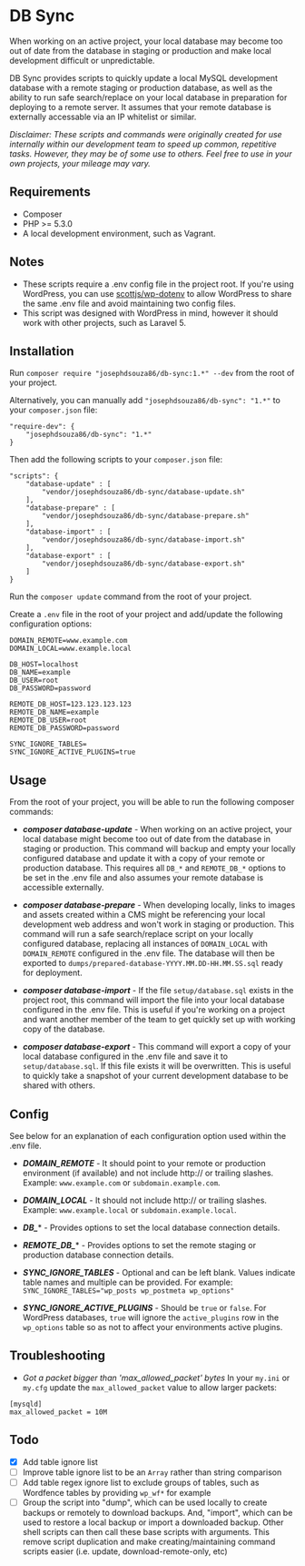 # DB Sync

When working on an active project, your local database may become too out of date from the database in staging or production and make local development difficult or unpredictable.

DB Sync provides scripts to quickly update a local MySQL development database with a remote staging or production database, as well as the ability to run safe search/replace on your local database in preparation for deploying to a remote server. It assumes that your remote database is externally accessable via an IP whitelist or similar.

*Disclaimer: These scripts and commands were originally created for use internally within our development team to speed up common, repetitive tasks. However, they may be of some use to others. Feel free to use in your own projects, your mileage may vary.*

## Requirements

* Composer
* PHP >= 5.3.0
* A local development environment, such as Vagrant.

## Notes

* These scripts require a .env config file in the project root. If you're using WordPress, you can use [scottjs/wp-dotenv](https://github.com/scottjs/wp-dotenv) to allow WordPress to share the same .env file and avoid maintaining two config files.
* This script was designed with WordPress in mind, however it should work with other projects, such as Laravel 5.

## Installation

Run `composer require "josephdsouza86/db-sync:1.*" --dev` from the root of your project.

Alternatively, you can manually add `"josephdsouza86/db-sync": "1.*"` to your `composer.json` file:

```
"require-dev": {
	"josephdsouza86/db-sync": "1.*"
}
```

Then add the following scripts to your `composer.json` file:

```
"scripts": {
	"database-update" : [
		"vendor/josephdsouza86/db-sync/database-update.sh"
	],
	"database-prepare" : [
		"vendor/josephdsouza86/db-sync/database-prepare.sh"
	],
	"database-import" : [
		"vendor/josephdsouza86/db-sync/database-import.sh"
	],
	"database-export" : [
		"vendor/josephdsouza86/db-sync/database-export.sh"
	]
}
```

Run the `composer update` command from the root of your project. 

Create a `.env` file in the root of your project and add/update the following configuration options:

```
DOMAIN_REMOTE=www.example.com
DOMAIN_LOCAL=www.example.local

DB_HOST=localhost
DB_NAME=example
DB_USER=root
DB_PASSWORD=password

REMOTE_DB_HOST=123.123.123.123
REMOTE_DB_NAME=example
REMOTE_DB_USER=root
REMOTE_DB_PASSWORD=password

SYNC_IGNORE_TABLES=
SYNC_IGNORE_ACTIVE_PLUGINS=true
```

## Usage

From the root of your project, you will be able to run the following composer commands:

* ***composer database-update*** - When working on an active project, your local database might become too out of date from the database in staging or production. This command will backup and empty your locally configured database and update it with a copy of your remote or production database. This requires all `DB_*` and `REMOTE_DB_*` options to be set in the .env file and also assumes your remote database is accessible externally.

* ***composer database-prepare*** - When developing locally, links to images and assets created within a CMS might be referencing your local development web address and won't work in staging or production. This command will run a safe search/replace script on your locally configured database, replacing all instances of `DOMAIN_LOCAL` with `DOMAIN_REMOTE` configured in the .env file. The database will then be exported to `dumps/prepared-database-YYYY.MM.DD-HH.MM.SS.sql` ready for deployment.

* ***composer database-import*** - If the file `setup/database.sql` exists in the project root, this command will import the file into your local database configured in the .env file. This is useful if you're working on a project and want another member of the team to get quickly set up with working copy of the database. 

* ***composer database-export*** - This command will export a copy of your local database configured in the .env file and save it to `setup/database.sql`. If this file exists it will be overwritten. This is useful to quickly take a snapshot of your current development database to be shared with others.

## Config

See below for an explanation of each configuration option used within the .env file.

* ***DOMAIN_REMOTE*** - It should point to your remote or production environment (if available) and not include http:// or trailing slashes. Example: `www.example.com` or `subdomain.example.com`.

* ***DOMAIN_LOCAL*** - It should not include http:// or trailing slashes. Example: `www.example.local` or `subdomain.example.local`.

* ***DB_**** - Provides options to set the local database connection details.

* ***REMOTE\_DB_**** - Provides options to set the remote staging or production database connection details.

* ***SYNC_IGNORE_TABLES*** - Optional and can be left blank. Values indicate table names and multiple can be provided. For example: `SYNC_IGNORE_TABLES="wp_posts wp_postmeta wp_options"`

* ***SYNC_IGNORE_ACTIVE_PLUGINS*** - Should be `true` or `false`. For WordPress databases, `true` will ignore the `active_plugins` row in the `wp_options` table so as not to affect your environments active plugins.

## Troubleshooting

* *Got a packet bigger than 'max_allowed_packet' bytes*
In your `my.ini` or `my.cfg` update the `max_allowed_packet` value to allow larger packets:
``` 
[mysqld]
max_allowed_packet = 10M
```

## Todo

- [x] Add table ignore list
- [ ] Improve table ignore list to be an `Array` rather than string comparison
- [ ] Add table regex ignore list to exclude groups of tables, such as Wordfence tables by providing `wp_wf*` for example
- [ ] Group the script into "dump", which can be used locally to create backups or remotely to download backups. And, "import", which can be used to restore a local backup or import a downloaded backup. Other shell scripts can then call these base scripts with arguments. This remove script duplication and make creating/maintaining command scripts easier (i.e. update, download-remote-only, etc)
